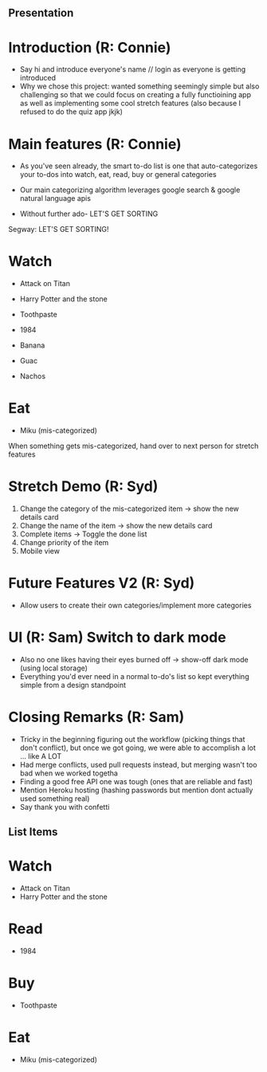 ## Presentation 

# Introduction (R: Connie)
* Say hi and introduce everyone's name // login as everyone is getting introduced 
* Why we chose this project: wanted something seemingly simple but also challenging so that we could focus on creating a fully functioining app as well as implementing some cool stretch features (also because I refused to do the quiz app jkjk)

# Main features (R: Connie) 
* As you've seen already, the smart to-do list is one that auto-categorizes your to-dos into watch, eat, read, buy or general categories
* Our main categorizing algorithm leverages google search & google natural language apis

* Without further ado- LET'S GET SORTING

Segway: LET'S GET SORTING! 

# Watch
* Attack on Titan
* Harry Potter and the stone

* Toothpaste
* 1984
* Banana
* Guac
* Nachos

# Eat 
* Miku (mis-categorized)



When something gets mis-categorized, hand over to next person for stretch features

# Stretch Demo (R: Syd)
1) Change the category of the mis-categorized item -> show the new details card
2) Change the name of the item -> show the new details card
3) Complete items -> Toggle the done list
4) Change priority of the item
5) Mobile view

# Future Features V2 (R: Syd)
* Allow users to create their own categories/implement more categories

# UI (R: Sam) Switch to dark mode
* Also no one likes having their eyes burned off -> show-off dark mode (using local storage)
* Everything you'd ever need in a normal to-do's list so kept everything simple from a design standpoint

# Closing Remarks (R: Sam)
* Tricky in the beginning figuring out the workflow (picking things that don't conflict), but once we got going, we were able to accomplish a lot ... like A LOT 
* Had merge conflicts, used pull requests instead, but merging wasn't too bad when we worked togetha
* Finding a good free API one was tough (ones that are reliable and fast)
* Mention Heroku hosting (hashing passwords but mention dont actually used something real)
* Say thank you with confetti

## List Items

# Watch
* Attack on Titan
* Harry Potter and the stone

# Read
* 1984 

# Buy
* Toothpaste

# Eat 
* Miku (mis-categorized)
